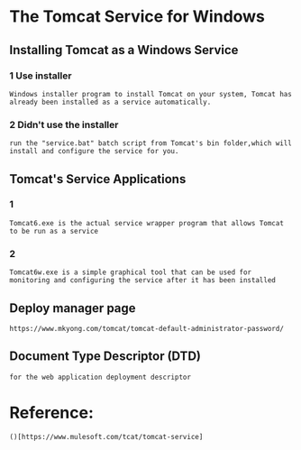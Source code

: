 # The Tomcat Service for Windows
## Installing Tomcat as a Windows Service
### 1 Use installer
	Windows installer program to install Tomcat on your system, Tomcat has already been installed as a service automatically.
### 2 Didn't use the installer
	run the "service.bat" batch script from Tomcat's bin folder,which will install and configure the service for you.

## Tomcat's Service Applications
###	1 
	Tomcat6.exe is the actual service wrapper program that allows Tomcat to be run as a service
### 2
	Tomcat6w.exe is a simple graphical tool that can be used for monitoring and configuring the service after it has been installed

##	Deploy manager page
	https://www.mkyong.com/tomcat/tomcat-default-administrator-password/

## Document Type Descriptor (DTD)
	for the web application deployment descriptor
# Reference:
	()[https://www.mulesoft.com/tcat/tomcat-service]